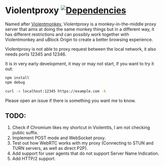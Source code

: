 # Violentproxy [![Dependencies](https://david-dm.org/Violentproxy/Violentproxy.svg)](https://david-dm.org/Violentproxy/Violentproxy)

Named after [Violentmonkey](https://github.com/violentmonkey/violentmonkey), 
Violentproxy is a monkey-in-the-middle proxy server that aims at doing the same monkey things but in a different way, 
it has different restrictions and can possibly work together with Violentmonkey and uBlock Origin to create a 
better browsing experience. 

Violentproxy is not able to proxy request between the local network, it also needs ports 12345 and 12346. 

It is in very early development, it may or may not start, if you want to try it out: 
```Bash
npm install
npm debug

curl -x localhost:12345 https://example.com -k
```

Please open an issue if there is something you want me to know. 

## TODO: 

1. Check if Chromium likes my shortcut in Violenttls, I am not checking public suffix. 
2. Implement POST mode and WebSocket proxy. 
3. Test out how WebRTC works with my proxy (Connecting to STUN and TURN servers, as well as direct P2P). 
4. Add support for user agents that do not support Server Name Indication. 
5. Add HTTP/2 support. 
